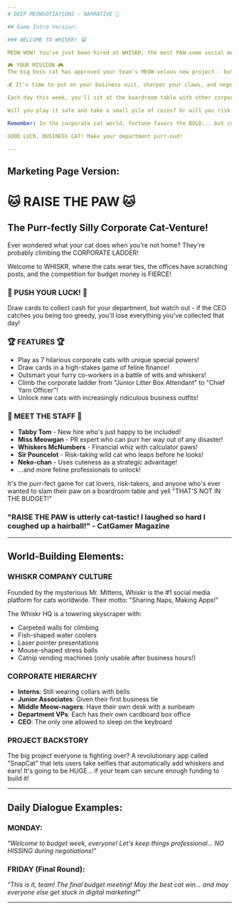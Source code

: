 ```yaml
---
# DEEP MEOWGOTIATIONS - NARRATIVE 🐾

## Game Intro Version:

### WELCOME TO WHISKR! 😸

MEOW-WOW! You've just been hired at WHISKR, the most PAW-some social media company in the world! Every cat with a smartphone uses Whiskr to share their napping spots and cute selfies!

🎮 YOUR MISSION 🎮
The big boss cat has approved your team's MEOW-velous new project - but there's a cat-astrophe brewing! Six department teams are all fighting over the budget! 

💰 It's time to put on your business suit, sharpen your claws, and negotiate for the BIGGEST pile of cash! 💰

Each day this week, you'll sit at the boardroom table with other corporate kitties and try to grab money from the budget pile! But be careful... if you get too greedy, the CEO might SNAP at you and you'll lose EVERYTHING you collected that day!

Will you play it safe and take a small pile of coins? Or will you risk it all and try to stuff your kitty bank until it overflows?

Remember: In the corporate cat world, fortune favors the BOLD... but curiosity killed the quarterly bonus!

GOOD LUCK, BUSINESS CAT! Make your department purr-oud!

---
```

## Marketing Page Version:

# 🐱 RAISE THE PAW 🐱
## The Purr-fectly Silly Corporate Cat-Venture!

Ever wondered what your cat does when you're not home? They're probably climbing the CORPORATE LADDER!

Welcome to WHISKR, where the cats wear ties, the offices have scratching posts, and the competition for budget money is FIERCE!

### 🎲 PUSH YOUR LUCK! 🎲
Draw cards to collect cash for your department, but watch out - if the CEO catches you being too greedy, you'll lose everything you've collected that day!

### 🏆 FEATURES 🏆
* Play as 7 hilarious corporate cats with unique special powers!
* Draw cards in a high-stakes game of feline finance!
* Outsmart your furry co-workers in a battle of wits and whiskers!
* Climb the corporate ladder from "Junior Litter Box Attendant" to "Chief Yarn Officer"!
* Unlock new cats with increasingly ridiculous business outfits!

### 💼 MEET THE STAFF 💼
* **Tabby Tom** - New hire who's just happy to be included!
* **Miss Meowgan** - PR expert who can purr her way out of any disaster!
* **Whiskers McNumbers** - Financial whiz with calculator paws!
* **Sir Pouncelot** - Risk-taking wild cat who leaps before he looks!
* **Neko-chan** - Uses cuteness as a strategic advantage!
* ...and more feline professionals to unlock!

It's the purr-fect game for cat lovers, risk-takers, and anyone who's ever wanted to slam their paw on a boardroom table and yell "THAT'S NOT IN THE BUDGET!"

### "RAISE THE PAW is utterly cat-tastic! I laughed so hard I coughed up a hairball!" - CatGamer Magazine

---
## World-Building Elements:

### WHISKR COMPANY CULTURE
Founded by the mysterious Mr. Mittens, Whiskr is the #1 social media platform for cats worldwide. Their motto: "Sharing Naps, Making Apps!"

The Whiskr HQ is a towering skyscraper with:
* Carpeted walls for climbing
* Fish-shaped water coolers
* Laser pointer presentations
* Mouse-shaped stress balls
* Catnip vending machines (only usable after business hours!)

### CORPORATE HIERARCHY
* **Interns**: Still wearing collars with bells
* **Junior Associates**: Given their first business tie
* **Middle Meow-nagers**: Have their own desk with a sunbeam
* **Department VPs**: Each has their own cardboard box office
* **CEO**: The only one allowed to sleep on the keyboard

### PROJECT BACKSTORY
The big project everyone is fighting over? A revolutionary app called "SnapCat" that lets users take selfies that automatically add whiskers and ears! It's going to be HUGE... if your team can secure enough funding to build it!

---
## Daily Dialogue Examples:

### MONDAY:
*"Welcome to budget week, everyone! Let's keep things professional... NO HISSING during negotiations!"*

### FRIDAY (Final Round):
*"This is it, team! The final budget meeting! May the best cat win... and may everyone else get stuck in digital marketing!"*

---
